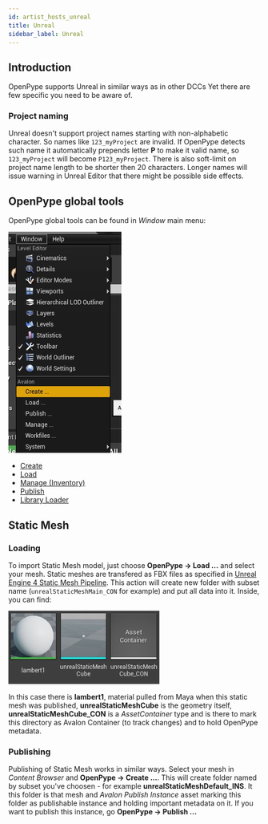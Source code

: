 ```yaml
---
id: artist_hosts_unreal
title: Unreal
sidebar_label: Unreal
---
```


## Introduction

OpenPype supports Unreal in similar ways as in other DCCs Yet there are few specific you need to be aware of.

### Project naming

Unreal doesn't support project names starting with non-alphabetic character. So names like `123_myProject` are
invalid. If OpenPype detects such name it automatically prepends letter **P** to make it valid name, so `123_myProject` will become `P123_myProject`. There is also soft-limit on project name length to be shorter then 20 characters. Longer names will issue warning in Unreal Editor that there might be possible side effects.

## OpenPype global tools

OpenPype global tools can be found in *Window* main menu:

![Unreal OpenPype Menu](assets/unreal-avalon_tools.jpg)

-   [Create](artist_tools.md#creator)
-   [Load](artist_tools.md#loader)
-   [Manage (Inventory)](artist_tools.md#inventory)
-   [Publish](artist_tools.md#publisher)
-   [Library Loader](artist_tools.md#library-loader)

## Static Mesh

### Loading

To import Static Mesh model, just choose **OpenPype → Load ...** and select your mesh. Static meshes are transfered as FBX files as specified in [Unreal Engine 4 Static Mesh Pipeline](https://docs.unrealengine.com/en-US/Engine/Content/Importing/FBX/StaticMeshes/index.html). This action will create new folder with subset name (`unrealStaticMeshMain_CON` for example) and put all data into it. Inside, you can find:

![Unreal Container Content](assets/unreal-container.jpg)

In this case there is **lambert1**, material pulled from Maya when this static mesh was published, **unrealStaticMeshCube** is the geometry itself, **unrealStaticMeshCube_CON** is a *AssetContainer* type and is there to mark this directory as Avalon Container (to track changes) and to hold OpenPype metadata.

### Publishing

Publishing of Static Mesh works in similar ways. Select your mesh in *Content Browser* and **OpenPype → Create ...**. This will create folder named by subset you've choosen - for example **unrealStaticMeshDefault_INS**. It this folder is that mesh and *Avalon Publish Instance* asset marking this folder as publishable instance and holding important metadata on it. If you want to publish this instance, go **OpenPype → Publish ...**